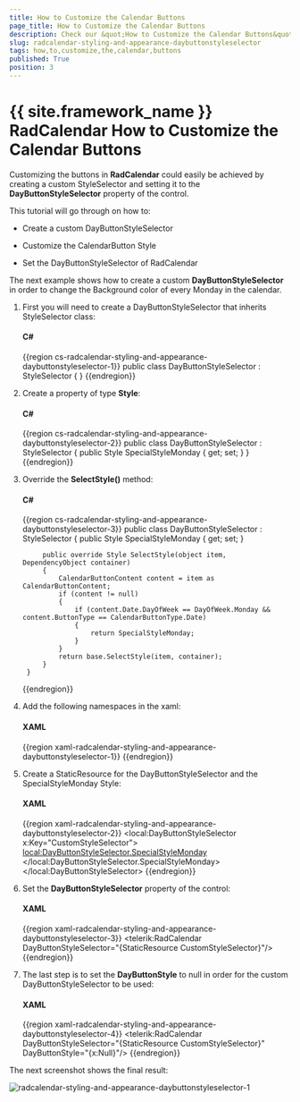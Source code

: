 ```yaml
---
title: How to Customize the Calendar Buttons
page_title: How to Customize the Calendar Buttons
description: Check our &quot;How to Customize the Calendar Buttons&quot; documentation article for the RadCalendar {{ site.framework_name }} control.
slug: radcalendar-styling-and-appearance-daybuttonstyleselector
tags: how,to,customize,the,calendar,buttons
published: True
position: 3
---
```


# {{ site.framework_name }} RadCalendar How to Customize the Calendar Buttons


Customizing the buttons in __RadCalendar__ could easily be achieved by creating a custom StyleSelector and setting it to the __DayButtonStyleSelector__ property of the control.

This tutorial will go through on how to:

* Create a custom DayButtonStyleSelector

* Customize the CalendarButton Style

* Set the DayButtonStyleSelector of RadCalendar

The next example shows how to create a custom __DayButtonStyleSelector__ in order to change the Background color of every Monday in the calendar.

1. First you will need to create a DayButtonStyleSelector that inherits StyleSelector class:

	#### __C#__

	{{region cs-radcalendar-styling-and-appearance-daybuttonstyleselector-1}}
		public class DayButtonStyleSelector : StyleSelector
		{
		}
	{{endregion}}

2. Create a property of type __Style__:

	#### __C#__

	{{region cs-radcalendar-styling-and-appearance-daybuttonstyleselector-2}}
		public class DayButtonStyleSelector : StyleSelector
		{
		    public Style SpecialStyleMonday { get; set; }
		}
	{{endregion}}

3. Override the __SelectStyle()__ method:

	#### __C#__

	{{region cs-radcalendar-styling-and-appearance-daybuttonstyleselector-3}}
		public class DayButtonStyleSelector : StyleSelector
		{
		    public Style SpecialStyleMonday { get; set; }
		
		    public override Style SelectStyle(object item, DependencyObject container)
		    {
		        CalendarButtonContent content = item as CalendarButtonContent;
		        if (content != null)
		        {
		            if (content.Date.DayOfWeek == DayOfWeek.Monday && content.ButtonType == CalendarButtonType.Date)
		            {
		                return SpecialStyleMonday;
		            }
		        }
		        return base.SelectStyle(item, container);
		    }
		}
	{{endregion}}

4. Add the following namespaces in the xaml:

	#### __XAML__

	{{region xaml-radcalendar-styling-and-appearance-daybuttonstyleselector-1}}
		<UserControl xmlns:local="clr-namespace:WpfApplication1"
		             xmlns:calendar="clr-namespace:Telerik.Windows.Controls.Calendar;assembly=Telerik.Windows.Controls.Input">
		</UserControl>
	{{endregion}}

5. Create a StaticResource for the DayButtonStyleSelector and the SpecialStyleMonday Style:

	#### __XAML__

	{{region xaml-radcalendar-styling-and-appearance-daybuttonstyleselector-2}}
		<local:DayButtonStyleSelector x:Key="CustomStyleSelector">
		    <local:DayButtonStyleSelector.SpecialStyleMonday>
		        <Style TargetType="calendar:CalendarButton">
		            <Setter Property="Background">
		                <Setter.Value>
		                    <SolidColorBrush Color="Orange" Opacity="0.6"/>
		                </Setter.Value>
		            </Setter>
		        </Style>
		    </local:DayButtonStyleSelector.SpecialStyleMonday>
		</local:DayButtonStyleSelector>
	{{endregion}}

6. Set the __DayButtonStyleSelector__ property of the control:

	#### __XAML__

	{{region xaml-radcalendar-styling-and-appearance-daybuttonstyleselector-3}}
		<telerik:RadCalendar DayButtonStyleSelector="{StaticResource CustomStyleSelector}"/>
	{{endregion}}

7. The last step is to set the __DayButtonStyle__ to null in order for the custom DayButtonStyleSelector to be used:

	#### __XAML__

	{{region xaml-radcalendar-styling-and-appearance-daybuttonstyleselector-4}}
		<telerik:RadCalendar DayButtonStyleSelector="{StaticResource CustomStyleSelector}"
		             DayButtonStyle="{x:Null}"/>
	{{endregion}}

The next screenshot shows the final result:

![radcalendar-styling-and-appearance-daybuttonstyleselector-1](images/radcalendar-styling-and-appearance-daybuttonstyleselector-1.png)
